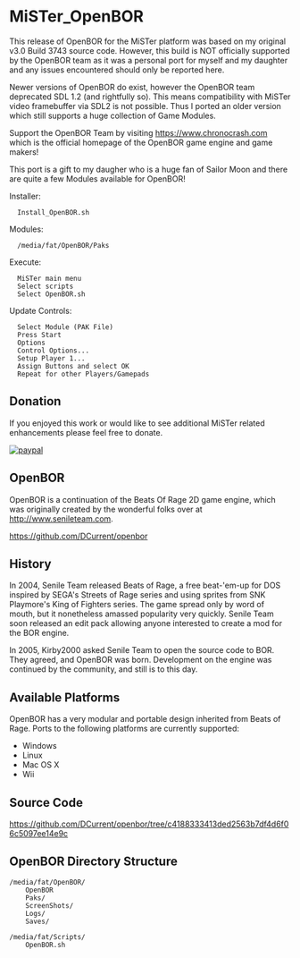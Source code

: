 # MiSTer_OpenBOR
This release of OpenBOR for the MiSTer platform was based on my original v3.0 Build 3743 source code.  However, this build is NOT officially supported by the OpenBOR team as it was a personal port for myself and my daughter and any issues encountered should only be reported here.

Newer versions of OpenBOR do exist, however the OpenBOR team deprecated SDL 1.2 (and rightfully so).  This means compatibility with MiSTer video framebuffer via SDL2 is not possible.  Thus I ported an older version which still supports a huge collection of Game Modules.

Support the OpenBOR Team by visiting https://www.chronocrash.com which is the official homepage of the OpenBOR game engine and game makers!

This port is a gift to my daugher who is a huge fan of Sailor Moon and there are quite a few Modules available for OpenBOR!

Installer:
     
      Install_OpenBOR.sh

Modules:

      /media/fat/OpenBOR/Paks

Execute:

      MiSTer main menu
      Select scripts
      Select OpenBOR.sh

Update Controls:

      Select Module (PAK File)
      Press Start
      Options
      Control Options...
      Setup Player 1...
      Assign Buttons and select OK
      Repeat for other Players/Gamepads

## Donation
If you enjoyed this work or would like to see additional MiSTer related enhancements please feel free to donate.

[![paypal](https://www.paypalobjects.com/en_US/i/btn/btn_donateCC_LG.gif)](https://www.paypal.com/donate/?hosted_button_id=E4DSQMLR5JUXS)

## OpenBOR
OpenBOR is a continuation of the Beats Of Rage 2D game engine, which was originally
created by the wonderful folks over at http://www.senileteam.com.

https://github.com/DCurrent/openbor

## History
In 2004, Senile Team released Beats of Rage, a free beat-'em-up for DOS inspired 
by SEGA's Streets of Rage series and using sprites from SNK Playmore's King of 
Fighters series.  The game spread only by word of mouth, but it nonetheless 
amassed popularity very quickly.  Senile Team soon released an edit pack allowing 
anyone interested to create a mod for the BOR engine.

In 2005, Kirby2000 asked Senile Team to open the source code to BOR.  They 
agreed, and OpenBOR was born.  Development on the engine was continued by the 
community, and still is to this day.

## Available Platforms
OpenBOR has a very modular and portable design inherited from Beats of Rage. Ports 
to the following platforms are currently supported:

* Windows
* Linux
* Mac OS X
* Wii

## Source Code
https://github.com/DCurrent/openbor/tree/c4188333413ded2563b7df4d6f06c5097ee14e9c

## OpenBOR Directory Structure

    /media/fat/OpenBOR/
        OpenBOR
        Paks/
        ScreenShots/
        Logs/
        Saves/
        
    /media/fat/Scripts/
        OpenBOR.sh
